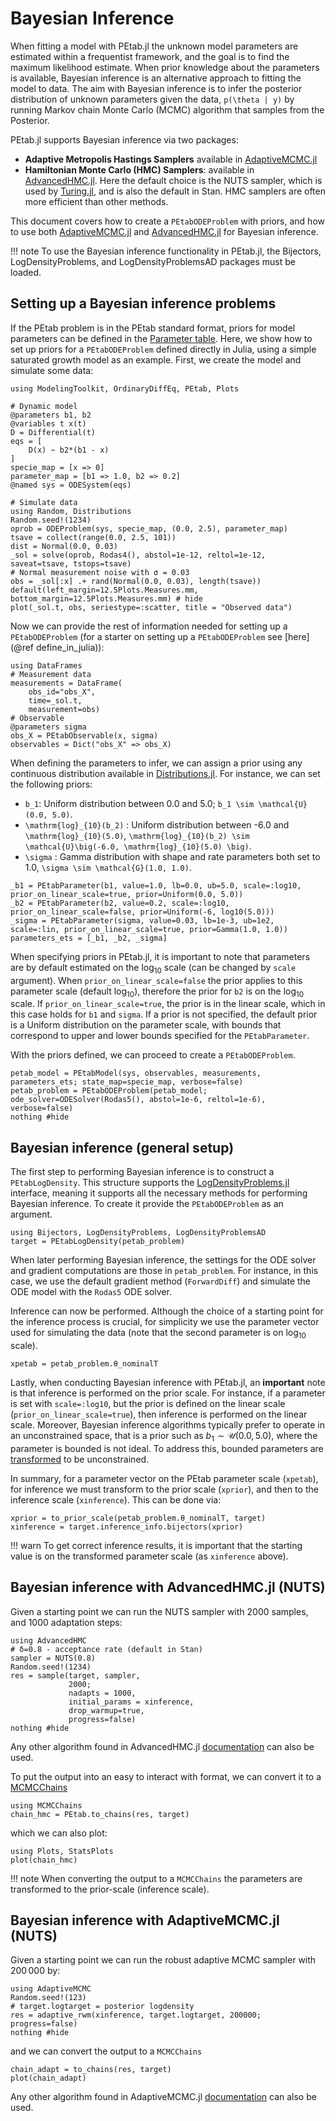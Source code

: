 # Bayesian Inference

When fitting a model with PEtab.jl the unknown model parameters are estimated within a frequentist framework, and the goal is to find the maximum likelihood estimate. When prior knowledge about the parameters is available, Bayesian inference is an alternative approach to fitting the model to data. The aim with Bayesian inference is to infer the posterior distribution of unknown parameters given the data, ``p(\theta | y)`` by running Markov chain Monte Carlo (MCMC) algorithm that samples from the Posterior.

PEtab.jl supports Bayesian inference via two packages:

- **Adaptive Metropolis Hastings Samplers** available in [AdaptiveMCMC.jl](https://github.com/mvihola/AdaptiveMCMC.jl)
- **Hamiltonian Monte Carlo (HMC) Samplers**: available in [AdvancedHMC.jl](https://github.com/TuringLang/AdvancedHMC.jl). Here the default choice is the NUTS sampler, which is used by [Turing.jl](https://github.com/TuringLang/Turing.jl), and is also the default in Stan. HMC samplers are often more efficient than other methods.

This document covers how to create a `PEtabODEProblem` with priors, and how to use both [AdaptiveMCMC.jl](https://github.com/mvihola/AdaptiveMCMC.jl) and [AdvancedHMC.jl](https://github.com/TuringLang/AdvancedHMC.jl) for Bayesian inference.

!!! note
    To use the Bayesian inference functionality in PEtab.jl, the Bijectors, LogDensityProblems, and LogDensityProblemsAD packages must be loaded.

## Setting up a Bayesian inference problems

If the PEtab problem is in the PEtab standard format, priors for model parameters can be defined in the [Parameter table](https://petab.readthedocs.io/en/latest/documentation_data_format.html#parameter-table). Here, we show how to set up priors for a `PEtabODEProblem` defined directly in Julia, using a simple saturated growth model as an example. First, we create the model and simulate some data:

```@example 1; ansicolor=false
using ModelingToolkit, OrdinaryDiffEq, PEtab, Plots

# Dynamic model
@parameters b1, b2
@variables t x(t)
D = Differential(t)
eqs = [
    D(x) ~ b2*(b1 - x)
]
specie_map = [x => 0]
parameter_map = [b1 => 1.0, b2 => 0.2]
@named sys = ODESystem(eqs)

# Simulate data
using Random, Distributions
Random.seed!(1234)
oprob = ODEProblem(sys, specie_map, (0.0, 2.5), parameter_map)
tsave = collect(range(0.0, 2.5, 101))
dist = Normal(0.0, 0.03)
_sol = solve(oprob, Rodas4(), abstol=1e-12, reltol=1e-12, saveat=tsave, tstops=tsave)
# Normal measurement noise with σ = 0.03
obs = _sol[:x] .+ rand(Normal(0.0, 0.03), length(tsave))
default(left_margin=12.5Plots.Measures.mm, bottom_margin=12.5Plots.Measures.mm) # hide
plot(_sol.t, obs, seriestype=:scatter, title = "Observed data")
```

Now we can provide the rest of information needed for setting up a `PEtabODEProblem` (for a starter on setting up a `PEtabODEProblem` see [here](@ref define_in_julia)):

```@example 1; ansicolor=false
using DataFrames
# Measurement data
measurements = DataFrame(
    obs_id="obs_X",
    time=_sol.t,
    measurement=obs)
# Observable
@parameters sigma
obs_X = PEtabObservable(x, sigma)
observables = Dict("obs_X" => obs_X)
```

When defining the parameters to infer, we can assign a prior using any continuous distribution available in [Distributions.jl](https://github.com/JuliaStats/Distributions.jl). For instance, we can set the following priors:

- ``b_1``: Uniform distribution between 0.0 and 5.0; ``b_1 \sim \mathcal{U}(0.0, 5.0)``.
- ``\mathrm{log}_{10}(b_2)`` : Uniform distribution between -6.0 and ``\mathrm{log}_{10}(5.0)``, ``\mathrm{log}_{10}(b_2) \sim \mathcal{U}\big(-6.0, \mathrm{log}_{10}(5.0) \big)``.
- ``\sigma`` : Gamma distribution with shape and rate parameters both set to 1.0, ``\sigma \sim \mathcal{G}(1.0, 1.0)``.

```@example 1; ansicolor=false
_b1 = PEtabParameter(b1, value=1.0, lb=0.0, ub=5.0, scale=:log10, prior_on_linear_scale=true, prior=Uniform(0.0, 5.0))
_b2 = PEtabParameter(b2, value=0.2, scale=:log10, prior_on_linear_scale=false, prior=Uniform(-6, log10(5.0)))
_sigma = PEtabParameter(sigma, value=0.03, lb=1e-3, ub=1e2, scale=:lin, prior_on_linear_scale=true, prior=Gamma(1.0, 1.0))
parameters_ets = [_b1, _b2, _sigma]
```

When specifying priors in PEtab.jl, it is important to note that parameters are by default estimated on the $\mathrm{log}_{10}$ scale (can be changed by `scale` argument). When `prior_on_linear_scale=false` the prior applies to this parameter scale (default $\mathrm{log}_{10}$), therefore the prior for `b2` is on the $\mathrm{log}_{10}$ scale. If `prior_on_linear_scale=true`, the prior is in the linear scale, which in this case holds for `b1` and `sigma`. If a prior is not specified, the default prior is a Uniform distribution on the parameter scale, with bounds that correspond to upper and lower bounds specified for the `PEtabParameter`.

With the priors defined, we can proceed to create a `PEtabODEProblem`.

```@example 1; ansicolor=false
petab_model = PEtabModel(sys, observables, measurements, parameters_ets; state_map=specie_map, verbose=false)
petab_problem = PEtabODEProblem(petab_model; ode_solver=ODESolver(Rodas5(), abstol=1e-6, reltol=1e-6), verbose=false)
nothing #hide
```

## Bayesian inference (general setup)

The first step to performing Bayesian inference is to construct a `PEtabLogDensity`. This structure supports the [LogDensityProblems.jl](https://github.com/tpapp/LogDensityProblems.jl) interface, meaning it supports all the necessary methods for performing Bayesian inference. To create it provide the `PEtabODEProblem` as an argument.

```@example 1; ansicolor=false
using Bijectors, LogDensityProblems, LogDensityProblemsAD
target = PEtabLogDensity(petab_problem)
```

When later performing Bayesian inference, the settings for the ODE solver and gradient computations are those in `petab_problem`. For instance, in this case, we use the default gradient method (`ForwardDiff`) and simulate the ODE model with the `Rodas5` ODE solver.

Inference can now be performed. Although the choice of a starting point for the inference process is crucial, for simplicity we use the parameter vector used for simulating the data (note that the second parameter is on $\mathrm{log}_{10}$ scale).

```@example 1; ansicolor=false
xpetab = petab_problem.θ_nominalT
```

Lastly, when conducting Bayesian inference with PEtab.jl, an **important** note is that inference is performed on the prior scale. For instance, if a parameter is set with `scale=:log10`, but the prior is defined on the linear scale (`prior_on_linear_scale=true`), then inference is performed on the linear scale. Moreover, Bayesian inference algorithms typically prefer to operate in an unconstrained space, that is a prior such as $b_1 \sim \mathcal{U}(0.0, 5.0)$, where the parameter is bounded is not ideal. To address this, bounded parameters are [transformed](https://mc-stan.org/docs/reference-manual/change-of-variables.html) to be unconstrained.

In summary, for a parameter vector on the PEtab parameter scale (`xpetab`), for inference we must transform to the prior scale (`xprior`), and then to the inference scale (`xinference`). This can be done via:

```@example 1; ansicolor=false
xprior = to_prior_scale(petab_problem.θ_nominalT, target)
xinference = target.inference_info.bijectors(xprior)
```

!!! warn
    To get correct inference results, it is important that the starting value is on the transformed parameter scale (as `xinference` above).

## Bayesian inference with AdvancedHMC.jl (NUTS)

Given a starting point we can run the NUTS sampler with 2000 samples, and 1000 adaptation steps:

```@example 1; ansicolor=false
using AdvancedHMC
# δ=0.8 - acceptance rate (default in Stan)
sampler = NUTS(0.8)
Random.seed!(1234)
res = sample(target, sampler,
             2000;
             nadapts = 1000,
             initial_params = xinference,
             drop_warmup=true,
             progress=false)
nothing #hide
```

Any other algorithm found in AdvancedHMC.jl [documentation](https://github.com/TuringLang/AdvancedHMC.jl) can also be used.

To put the output into an easy to interact with format, we can convert it to a [MCMCChains](https://github.com/TuringLang/MCMCChains.jl)

```@example 1; ansicolor=false
using MCMCChains
chain_hmc = PEtab.to_chains(res, target)
```

which we can also plot:

```@example 1; ansicolor=false
using Plots, StatsPlots
plot(chain_hmc)
```

!!! note
    When converting the output to a `MCMCChains` the parameters are transformed to the prior-scale (inference scale).

## Bayesian inference with AdaptiveMCMC.jl (NUTS)

Given a starting point we can run the robust adaptive MCMC sampler with $200 \, 000$ by:

```@example 1; ansicolor=false
using AdaptiveMCMC
Random.seed!(123)
# target.logtarget = posterior logdensity
res = adaptive_rwm(xinference, target.logtarget, 200000; progress=false)
nothing #hide
```

and we can convert the output to a `MCMCChains`

```@example 1; ansicolor=false
chain_adapt = to_chains(res, target)
plot(chain_adapt)
```

Any other algorithm found in AdaptiveMCMC.jl [documentation](https://github.com/mvihola/AdaptiveMCMC.jl) can also be used.

